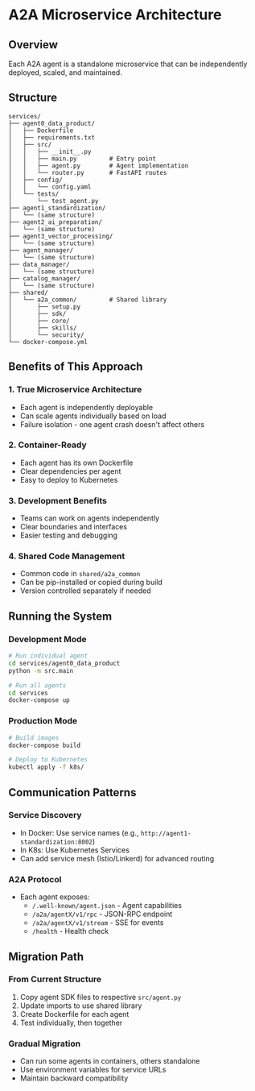 # A2A Microservice Architecture

## Overview
Each A2A agent is a standalone microservice that can be independently deployed, scaled, and maintained.

## Structure
```
services/
├── agent0_data_product/
│   ├── Dockerfile
│   ├── requirements.txt
│   ├── src/
│   │   ├── __init__.py
│   │   ├── main.py         # Entry point
│   │   ├── agent.py        # Agent implementation
│   │   └── router.py       # FastAPI routes
│   ├── config/
│   │   └── config.yaml
│   └── tests/
│       └── test_agent.py
├── agent1_standardization/
│   └── (same structure)
├── agent2_ai_preparation/
│   └── (same structure)
├── agent3_vector_processing/
│   └── (same structure)
├── agent_manager/
│   └── (same structure)
├── data_manager/
│   └── (same structure)
├── catalog_manager/
│   └── (same structure)
├── shared/
│   └── a2a_common/         # Shared library
│       ├── setup.py
│       ├── sdk/
│       ├── core/
│       ├── skills/
│       └── security/
└── docker-compose.yml
```

## Benefits of This Approach

### 1. **True Microservice Architecture**
- Each agent is independently deployable
- Can scale agents individually based on load
- Failure isolation - one agent crash doesn't affect others

### 2. **Container-Ready**
- Each agent has its own Dockerfile
- Clear dependencies per agent
- Easy to deploy to Kubernetes

### 3. **Development Benefits**
- Teams can work on agents independently
- Clear boundaries and interfaces
- Easier testing and debugging

### 4. **Shared Code Management**
- Common code in `shared/a2a_common`
- Can be pip-installed or copied during build
- Version controlled separately if needed

## Running the System

### Development Mode
```bash
# Run individual agent
cd services/agent0_data_product
python -m src.main

# Run all agents
cd services
docker-compose up
```

### Production Mode
```bash
# Build images
docker-compose build

# Deploy to Kubernetes
kubectl apply -f k8s/
```

## Communication Patterns

### Service Discovery
- In Docker: Use service names (e.g., `http://agent1-standardization:8002`)
- In K8s: Use Kubernetes Services
- Can add service mesh (Istio/Linkerd) for advanced routing

### A2A Protocol
- Each agent exposes:
  - `/.well-known/agent.json` - Agent capabilities
  - `/a2a/agentX/v1/rpc` - JSON-RPC endpoint
  - `/a2a/agentX/v1/stream` - SSE for events
  - `/health` - Health check

## Migration Path

### From Current Structure
1. Copy agent SDK files to respective `src/agent.py`
2. Update imports to use shared library
3. Create Dockerfile for each agent
4. Test individually, then together

### Gradual Migration
- Can run some agents in containers, others standalone
- Use environment variables for service URLs
- Maintain backward compatibility